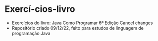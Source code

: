 # Exercí-cios-livro
- Exercícios do livro: Java Como Programar 6ª Edição Cancel changes
- Repositório criado 09/12/22, feito para estudos de linguagem de programação Java 
